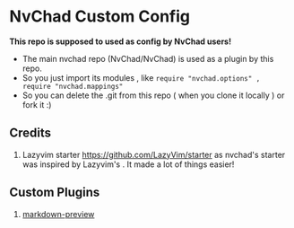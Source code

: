 # NvChad Custom Config

**This repo is supposed to used as config by NvChad users!**

- The main nvchad repo (NvChad/NvChad) is used as a plugin by this repo.
- So you just import its modules , like `require "nvchad.options" , require "nvchad.mappings"`
- So you can delete the .git from this repo ( when you clone it locally ) or fork it :)

## Credits

1) Lazyvim starter https://github.com/LazyVim/starter as nvchad's starter was inspired by Lazyvim's . It made a lot of things easier!

## Custom Plugins

1) [markdown-preview](https://github.com/iamcco/markdown-preview.nvim)

